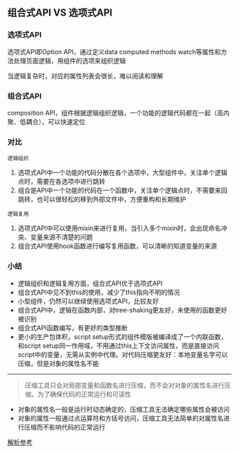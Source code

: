 ## 组合式API VS 选项式API
### 选项式API
选项式API即Option API，通过定义data computed methods watch等属性和方法处理页面逻辑，用组件的选项来组织逻辑

当逻辑复杂时，对应的属性列表会很长，难以阅读和理解

### 组合式API
composition API，组件根据逻辑组织逻辑，一个功能的逻辑代码都在一起（高内聚、低耦合），可以快速定位

### 对比
`逻辑组织`
  1. 选项式API中一个功能的代码分散在各个选项中，大型组件中，关注单个逻辑点时，需要在各选项中进行跳转
  2. 组合是API中一个功能的代码在一个函数中，关注单个逻辑点时，不需要来回跳转，也可以很轻松的移到外部文件中，方便重构和长期维护
   
`逻辑复用`
  1. 选项式API中可以使用mixin来进行复用，当引入多个mixin时，会出现命名冲突、变量来源不清楚的问题
  2. 组合式API使用hook函数进行编写复用函数，可以清晰的知道变量的来源

### 小结
- 逻辑组织和逻辑复用方面，组合式API优于选项式API
- 组合式API中见不到this的使用，减少了this指向不明的情况
- 小型组件，仍然可以继续使用选项式API，比较友好
- 组合式API中，逻辑在函数内部，对tree-shaking更友好，未使用的函数更好被识别
- 组合式API函数编写，有更好的类型推断
- 更小的生产包体积，script setup形式的组件模版被编译成了一个内联函数，和script setup同一作用域，不用通过this上下文访问属性，而是直接访问script中的变量，无需从实例中代理。对代码压缩更友好：本地变量名字可以压缩，但是对象的属性名不能

---
> 压缩工具只会对局部变量和函数名进行压缩，而不会对对象的属性名进行压缩，为了确保代码的正常运行和可读性
  - 对象的属性名一般是运行时动态确定的，压缩工具无法确定哪些属性会被访问
  - 对象的属性一般通过点运算符和方括号访问，压缩工具无法简单的对属性名进行压缩而不影响代码的正常运行

[解析参考](https://vue3js.cn/interview/vue3/composition.html#%E6%AD%A3%E6%96%87)

